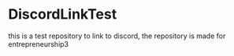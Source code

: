 # DiscordLinkTest
this is a test repository to link to discord, the repository is made for entrepreneurship3
